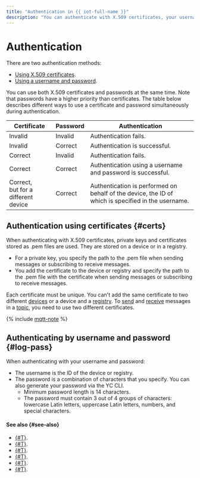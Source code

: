 ```yaml
---
title: "Authentication in {{ iot-full-name }}"
description: "You can authenticate with X.509 certificates, your username and password, or using both methods."
---
```


# Authentication

There are two authentication methods:
* [Using X.509 certificates](#certs).
* [Using a username and password](#log-pass).

You can use both X.509 certificates and passwords at the same time. Note that passwords have a higher priority than certificates. The table below describes different ways to use a certificate and password simultaneously during authentication.

| Certificate | Password | Authentication |
|----|----|----|
| Invalid | Invalid | Authentication fails. |
| Invalid | Correct | Authentication is successful. |
| Correct | Invalid | Authentication fails. |
| Correct | Correct | Authentication using a username and password is successful. |
| Correct, <br>but for a different device | Correct | Authentication is performed on behalf of the device, the ID of which is specified in the username. |


## Authentication using certificates {#certs}

When authenticating with X.509 certificates, private keys and certificates stored as .pem files are used. They are stored on a device or in a registry.
* For a private key, you specify the path to the .pem file when sending messages or subscribing to receive messages.
* You add the certificate to the device or registry and specify the path to the .pem file with the certificate when sending messages or subscribing to receive messages.

Each certificate must be unique. You can't add the same certificate to two different [devices](./index.md#device) or a device and a [registry](./index.md#registry). To [send](../operations/publish.md) and [receive](../operations/subscribe.md) messages in a [topic](topic/index.md), you need to use two different certificates.

{% include [mqtt-note](../../_includes/iot-core/mqtt-note.md) %}

## Authenticating by username and password {#log-pass}

When authenticating with your username and password:
* The username is the ID of the device or registry.
* The password is a combination of characters that you specify. You can also generate your password via the YC CLI.
   * Minimum password length is 14 characters.
   * The password must contain 3 out of 4 groups of characters: lowercase Latin letters, uppercase Latin letters, numbers, and special characters.

#### See also {#see-also}

* [{#T}](../concepts/index.md).
* [{#T}](../operations/certificates/create-certificates.md).
* [{#T}](../operations/certificates/device-certificates.md).
* [{#T}](../operations/certificates/registry-certificates.md).
* [{#T}](../operations/password/device-password.md).
* [{#T}](../operations/password/registry-password.md).